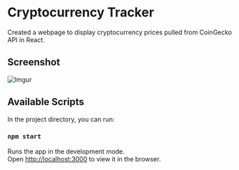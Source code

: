 # Cryptocurrency Tracker

Created a webpage to display cryptocurrency prices pulled from CoinGecko API in React. 

## Screenshot

![Imgur](https://i.imgur.com/gR6RDg3.png)

## Available Scripts

In the project directory, you can run:

### `npm start`

Runs the app in the development mode.\
Open [http://localhost:3000](http://localhost:3000) to view it in the browser.
